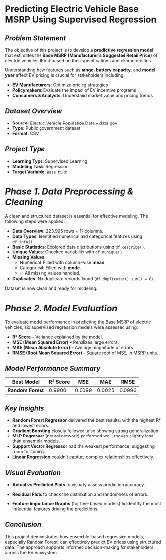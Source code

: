 # Predicting Electric Vehicle Base MSRP Using Supervised Regression

## *Problem Statement*
The objective of this project is to develop a **predictive regression model** that estimates the **Base MSRP (Manufacturer’s Suggested Retail Price)** of electric vehicles (EVs) based on their specifications and characteristics.

Understanding how features such as **range**, **battery capacity**, and **model year** affect EV pricing is crucial for stakeholders including:

- **EV Manufacturers**: Optimize pricing strategies  
- **Policymakers**: Evaluate the impact of EV incentive programs  
- **Consumers & Analysts**: Understand market value and pricing trends

##  *Dataset Overview*

- **Source**: [Electric Vehicle Population Data – data.gov](https://catalog.data.gov/dataset/electric-vehicle-population-data)
- **Type**: Public government dataset  
- **Format**: CSV



##  *Project Type*

- **Learning Type**: Supervised Learning  
- **Modeling Task**: Regression  
- **Target Variable**: `Base MSRP`

 # *Phase 1. Data Preprocessing & Cleaning*

A clean and structured dataset is essential for effective modeling. The following steps were applied:

- **Data Overview**: 223,995 rows × 17 columns.
- **Data Types**: Identified numerical and categorical features using `df.info()`.
- **Basic Statistics**: Explored data distributions using `df.describe()`.
- **Unique Values**: Checked variability with `df.nunique()`.
- **Missing Values**:
  - Numerical: Filled with column-wise **mean**.
  - Categorical: Filled with **mode**.
  - ✅ All missing values handled.
- **Duplicates**: No duplicate records found (`df.duplicated().sum() = 0`).

 Dataset is now clean and ready for modeling.

# *Phase 2.  Model Evaluation*

To evaluate model performance in predicting the Base MSRP of electric vehicles, six supervised regression models were assessed using:

- **R² Score** – Variance explained by the model.
- **MSE (Mean Squared Error)** – Penalizes large errors.
- **MAE (Mean Absolute Error)** – Average magnitude of errors.
- **RMSE (Root Mean Squared Error)** – Square root of MSE, in MSRP units.

## *Model Performance Summary*

| Best Model             | R² Score | MSE    | MAE    | RMSE   |
| ----------------- | -------- | ------ | ------ | ------ |
| **Random Forest** | 0.9900   | 0.0099 | 0.0025 | 0.0996 |

##  *Key Insights*

- **Random Forest Regressor** delivered the best results, with the highest R² and lowest errors.
- **Gradient Boosting** closely followed, also showing strong generalization.
- **MLP Regressor** (neural network) performed well, though slightly less than ensemble models.
- **Support Vector Regressor** had the weakest performance, suggesting room for tuning.
- **Linear Regression** couldn’t capture complex relationships effectively.

##  *Visual Evaluation*
 
- **Actual vs Predicted Plots** to visually assess prediction accuracy.

- **Residual Plots** to check the distribution and randomness of errors.

- **Feature Importance Graphs** (for tree-based models) to identify the most influential features driving the predictions.

## *Conclusion*
This project demonstrates how ensemble-based regression models, especially Random Forest, can effectively predict EV prices using structured data. The approach supports informed decision-making for stakeholders across the EV ecosystem.

